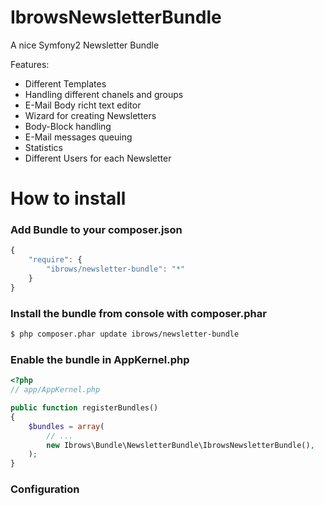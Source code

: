 IbrowsNewsletterBundle
======================

A nice Symfony2 Newsletter Bundle

Features:

- Different Templates
- Handling different chanels and groups
- E-Mail Body richt text editor
- Wizard for creating Newsletters
- Body-Block handling
- E-Mail messages queuing
- Statistics
- Different Users for each Newsletter

How to install
==============

### Add Bundle to your composer.json

```js
{
    "require": {
        "ibrows/newsletter-bundle": "*"
    }
}
```

### Install the bundle from console with composer.phar

``` bash
$ php composer.phar update ibrows/newsletter-bundle
```

### Enable the bundle in AppKernel.php

``` php
<?php
// app/AppKernel.php

public function registerBundles()
{
    $bundles = array(
        // ...
        new Ibrows\Bundle\NewsletterBundle\IbrowsNewsletterBundle(),
    );
}
```

### Configuration